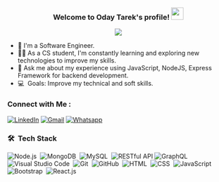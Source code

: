 <h3 align="center">
  Welcome to Oday Tarek's profile!
  <img src="https://media.giphy.com/media/hvRJCLFzcasrR4ia7z/giphy.gif" width="28">
</h3>

<!-- Typing SVG by DenverCoder1 - https://github.com/DenverCoder1/readme-typing-svg -->
<p align="center">
  <a href="https://github.com/DenverCoder1/readme-typing-svg"><img src="https://readme-typing-svg.herokuapp.com/?lines=Back-end%20developer;Always%20learning%20new%20things&font=Fira%20Code&center=true&width=440&height=45&color=f75c7e&vCenter=true&size=22"></a>
</p>

- 🏢 I'm a Software Engineer.
- 👨‍💻 As a CS student, I'm constantly learning and exploring new technologies to improve my skills.
- 💬 Ask me about my experience using JavaScript, NodeJS, Express Framework for backend development.
- 💻 &nbsp;Goals: Improve my technical and soft skills.

### Connect with Me :

<p >
<a href="#" target="_blank"><img src="https://img.shields.io/badge/Linkedin-%230077B5.svg?&logo=linkedin&logoColor=white" alt="LinkedIn"></a>
<a href="#" target="_blank"><img src="https://img.shields.io/badge/gmail-%23E4405F.svg?&logo=gmail&logoColor=white" alt="Gmail"></a>  
<a href="#" target="_blank"><img src="https://img.shields.io/badge/-Whatsapp-4CA143?&labelColor=4CA143&logo=whatsapp&logoColor=white&link=https://api.whatsapp.com/send?phone=+01143776030&text=Hi!" alt="Whatsapp"></a>

### 🛠 &nbsp;Tech Stack

![Node.js](https://img.shields.io/badge/-Node.js-05122A?style=flat&logo=node.js&logoColor=339933)&nbsp;
![MongoDB](https://img.shields.io/badge/-MongoDB-05122A?style=flat&logo=MongoDB)&nbsp;
![MySQL](https://img.shields.io/badge/-MySQL-05122A?style=flat&logo=MySQL)&nbsp;
![RESTful API](https://img.shields.io/badge/-RESTful%20API-05122A?style=flat&logo=api)
![GraphQL](https://img.shields.io/badge/-GraphQL-05122A?style=flat&logo=GraphQL)&nbsp;
![Visual Studio Code](https://img.shields.io/badge/-Visual%20Studio%20Code-05122A?style=flat&logo=visual-studio-code&logoColor=007ACC)&nbsp;
![Git](https://img.shields.io/badge/-Git-05122A?style=flat&logo=git)&nbsp;
![GitHub](https://img.shields.io/badge/-GitHub-05122A?style=flat&logo=github)&nbsp;
![HTML](https://img.shields.io/badge/-HTML-05122A?style=flat&logo=HTML5)&nbsp;
![CSS](https://img.shields.io/badge/-CSS-05122A?style=flat&logo=CSS3&logoColor=1572B6)&nbsp;
![JavaScript](https://img.shields.io/badge/-JavaScript-05122A?style=flat&logo=javascript)&nbsp;
![Bootstrap](https://img.shields.io/badge/-Bootstrap-05122A?style=flat&logo=bootstrap&logoColor=563D7C)&nbsp;
![React.js](https://img.shields.io/badge/-React-05122A?style=flat&logo=react)
